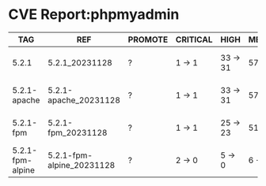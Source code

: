 # CVE Report:phpmyadmin
|       TAG        |            REF            | PROMOTE | CRITICAL |   HIGH   |  MEDIUM  |    LOW     | UNKNOWN |
|------------------|---------------------------|---------|----------|----------|----------|------------|---------|
| 5.2.1            | 5.2.1_20231128            | ?       | 1 -> 1   | 33 -> 31 | 57 -> 57 | 253 -> 253 | 0 -> 0  |
| 5.2.1-apache     | 5.2.1-apache_20231128     | ?       | 1 -> 1   | 33 -> 31 | 57 -> 57 | 253 -> 253 | 0 -> 0  |
| 5.2.1-fpm        | 5.2.1-fpm_20231128        | ?       | 1 -> 1   | 25 -> 23 | 51 -> 51 | 221 -> 221 | 0 -> 0  |
| 5.2.1-fpm-alpine | 5.2.1-fpm-alpine_20231128 | ?       | 2 -> 0   | 5 -> 0   | 6 -> 1   | 2 -> 0     | 0 -> 0  |
